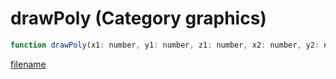 # drawPoly (Category graphics)

```js
function drawPoly(x1: number, y1: number, z1: number, x2: number, y2: number, z2: number, x3: number, y3: number, z3: number, red: int, green: int, blue: int, alpha: int): void
```

[filename](drawPoly_m.md ':include')